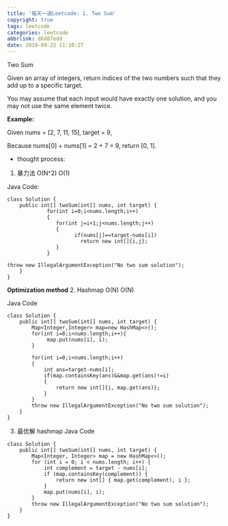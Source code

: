```yaml
---
title: '每天一道Leetcode: 1. Two Sum'
copyright: true
tags: leetcode
categories: leetcode
abbrlink: d6d87edd
date: 2019-09-22 11:10:27
---
```

Two Sum
<!--more-->
Given an array of integers, return indices of the two numbers such that they add up to a specific target.

You may assume that each input would have exactly one solution, and you may not use the same element twice.

**Example:**

Given nums = [2, 7, 11, 15], target = 9,

Because nums[0] + nums[1] = 2 + 7 = 9,
return [0, 1].



* thought process:
    

1. 暴力法 O(N^2) O(1)

Java Code:
```
class Solution {
    public int[] twoSum(int[] nums, int target) {
             for(int i=0;i<nums.length;i++)
             {
                for(int j=i+1;j<nums.length;j++)
                {
                      if(nums[j]==target-nums[i])
                        return new int[]{i,j};
                }
             }
             
throw new IllegalArgumentException("No two sum solution");
    }
}
```

****Optimization method****
2. Hashmap  O(N) O(N)

Java Code
```
class Solution {
    public int[] twoSum(int[] nums, int target) {
        Map<Integer,Integer> map=new HashMap<>();
        for(int i=0;i<nums.length;i++){
             map.put(nums[i], i);         
        }
            
        for(int i=0;i<nums.length;i++)
        {
            int ans=target-nums[i];
            if(map.containsKey(ans)&&map.get(ans)!=i)
            {
                return new int[]{i, map.get(ans)};
            }
        }
        throw new IllegalArgumentException("No two sum solution");
    }
}
```
3. 最优解 hashmap
Java Code
```
class Solution {
    public int[] twoSum(int[] nums, int target) {
        Map<Integer, Integer> map = new HashMap<>();
        for (int i = 0; i < nums.length; i++) {
            int complement = target - nums[i];
            if (map.containsKey(complement)) {
                return new int[] { map.get(complement), i };
            }
            map.put(nums[i], i);
        }
        throw new IllegalArgumentException("No two sum solution");
    }
}
```